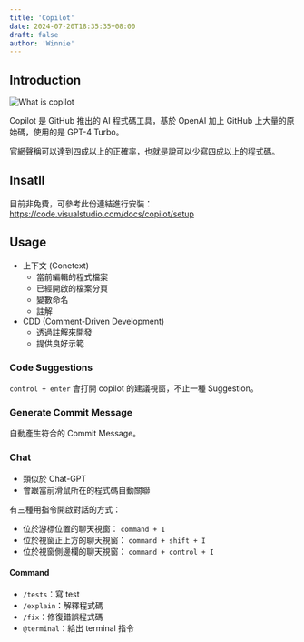 ```yaml
---
title: 'Copilot'
date: 2024-07-20T18:35:35+08:00
draft: false
author: 'Winnie'
---
```


## Introduction

![What is copilot](https://miro.medium.com/v2/resize:fit:1400/format:webp/1*KiWliV0t7Kl3FgaamNX_tw.png)

Copilot 是 GitHub 推出的 AI 程式碼工具，基於 OpenAI 加上 GitHub 上大量的原始碼，使用的是 GPT-4 Turbo。

官網聲稱可以達到四成以上的正確率，也就是說可以少寫四成以上的程式碼。

## Insatll

目前非免費，可參考此份連結進行安裝：https://code.visualstudio.com/docs/copilot/setup

## Usage

* 上下文 (Conetext)
    * 當前編輯的程式檔案
    * 已經開啟的檔案分頁
    * 變數命名
    * 註解
* CDD (Comment-Driven Development)
    * 透過註解來開發
    * 提供良好示範

### Code Suggestions

`control + enter` 會打開 copilot 的建議視窗，不止一種 Suggestion。

### Generate Commit Message

自動產生符合的 Commit Message。

### Chat

* 類似於 Chat-GPT
* 會跟當前滑鼠所在的程式碼自動關聯

有三種用指令開啟對話的方式：

* 位於游標位置的聊天視窗： `command + I`
* 位於視窗正上方的聊天視窗： `command + shift + I`
* 位於視窗側邊欄的聊天視窗： `command + control + I`

#### Command

* `/tests`：寫 test
* `/explain`：解釋程式碼
* `/fix`：修復錯誤程式碼
* `@terminal`：給出 terminal 指令
